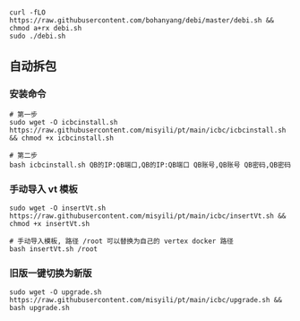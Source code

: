 # 



```
curl -fLO https://raw.githubusercontent.com/bohanyang/debi/master/debi.sh && chmod a+rx debi.sh
sudo ./debi.sh
```


## 自动拆包


### 安装命令
```shell
# 第一步
sudo wget -O icbcinstall.sh https://raw.githubusercontent.com/misyili/pt/main/icbc/icbcinstall.sh && chmod +x icbcinstall.sh

# 第二步
bash icbcinstall.sh QB的IP:QB端口,QB的IP:QB端口 QB账号,QB账号 QB密码,QB密码
```

### 手动导入 vt 模板

```shell
sudo wget -O insertVt.sh https://raw.githubusercontent.com/misyili/pt/main/icbc/insertVt.sh && chmod +x insertVt.sh 

# 手动导入模板, 路径 /root 可以替换为自己的 vertex docker 路径
bash insertVt.sh /root
```

### 旧版一键切换为新版

```shell
sudo wget -O upgrade.sh https://raw.githubusercontent.com/misyili/pt/main/icbc/upgrade.sh && bash upgrade.sh 
```


